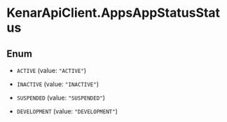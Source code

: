 # KenarApiClient.AppsAppStatusStatus

## Enum


* `ACTIVE` (value: `"ACTIVE"`)

* `INACTIVE` (value: `"INACTIVE"`)

* `SUSPENDED` (value: `"SUSPENDED"`)

* `DEVELOPMENT` (value: `"DEVELOPMENT"`)


